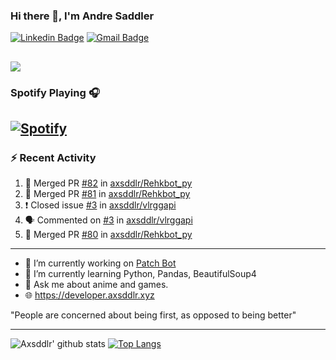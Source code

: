 ### Hi there 👋, I'm Andre Saddler
[![Linkedin Badge](https://img.shields.io/badge/-andrexsaddler-blue?style=flat-square&logo=Linkedin&logoColor=white&link=https://www.linkedin.com/in/andrexsaddler/)](https://www.linkedin.com/in/andrexsaddler/)
[![Gmail Badge](https://img.shields.io/badge/-contact@rehkloos.com-c14438?style=flat-square&logo=Gmail&logoColor=white&link=mailto:contact@rehkloos.com)](mailto:contact@rehkloos.com)

![](https://komarev.com/ghpvc/?username=axsddlr&color=dc143c)
---
### Spotify Playing 🎧

[![Spotify](https://novatorem.rehkloos.vercel.app/api/spotify)](https://open.spotify.com/user/Rehkloos)
---

### :zap: Recent Activity

<!--START_SECTION:activity-->
1. 🎉 Merged PR [#82](https://github.com/axsddlr/Rehkbot_py/pull/82) in [axsddlr/Rehkbot_py](https://github.com/axsddlr/Rehkbot_py)
2. 🎉 Merged PR [#81](https://github.com/axsddlr/Rehkbot_py/pull/81) in [axsddlr/Rehkbot_py](https://github.com/axsddlr/Rehkbot_py)
3. ❗️ Closed issue [#3](https://github.com/axsddlr/vlrggapi/issues/3) in [axsddlr/vlrggapi](https://github.com/axsddlr/vlrggapi)
4. 🗣 Commented on [#3](https://github.com/axsddlr/vlrggapi/issues/3) in [axsddlr/vlrggapi](https://github.com/axsddlr/vlrggapi)
5. 🎉 Merged PR [#80](https://github.com/axsddlr/Rehkbot_py/pull/80) in [axsddlr/Rehkbot_py](https://github.com/axsddlr/Rehkbot_py)
<!--END_SECTION:activity-->

---

- 🔭 I’m currently working on [Patch Bot](https://github.com/axsddlr/patch_bot)
- 🌱 I’m currently learning Python, Pandas, BeautifulSoup4
- 💬 Ask me about anime and games.
- 🌐 https://developer.axsddlr.xyz

"People are concerned about being first, as opposed to being better"

---
![Axsddlr' github stats](https://github-readme-stats.vercel.app/api?username=axsddlr&count_private=true)
[![Top Langs](https://github-readme-stats.vercel.app/api/top-langs/?username=axsddlr&layout=compact)](https://github.com/anuraghazra/github-readme-stats)
